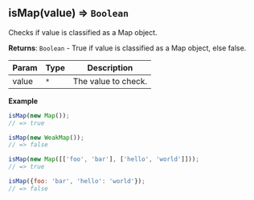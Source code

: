 <a name="isMap"></a>

## isMap(value) ⇒ <code>Boolean</code>
Checks if value is classified as a Map object.

**Returns**: <code>Boolean</code> - True if value is classified as a Map object, else false.  

| Param | Type | Description |
| --- | --- | --- |
| value | <code>\*</code> | The value to check. |

**Example**  
```js
isMap(new Map());
// => true

isMap(new WeakMap());
// => false

isMap(new Map([['foo', 'bar'], ['hello', 'world']]));
// => true

isMap({foo: 'bar', 'hello': 'world'});
// => false
```
